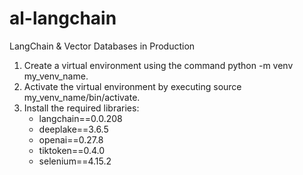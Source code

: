 # al-langchain
LangChain &amp; Vector Databases in Production

1. Create a virtual environment using the command python -m venv my_venv_name.
2. Activate the virtual environment by executing source my_venv_name/bin/activate.
3. Install the required libraries:
    - langchain==0.0.208
    - deeplake==3.6.5
    - openai==0.27.8
    - tiktoken==0.4.0
    - selenium==4.15.2
